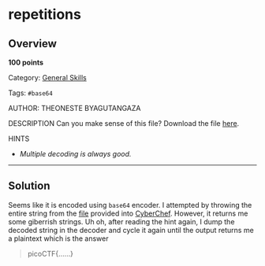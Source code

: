 # repetitions

## Overview

**100 points**

Category: [General Skills](../)

Tags: `#base64`

AUTHOR: THEONESTE BYAGUTANGAZA

DESCRIPTION
Can you make sense of this file?
Download the file [here](./enc_flag).

HINTS

- _Multiple decoding is always good._

---

## Solution

Seems like it is encoded using `base64` encoder. I attempted by throwing the entire string from the [file](./enc_flag) provided into [CyberChef](https://gchq.github.io/CyberChef/). However, it returns me some giberrish strings.
Uh oh, after reading the hint again, I dump the decoded string in the decoder and cycle it again until the output returns me a plaintext which is the answer

> picoCTF{...<redacted>...}
